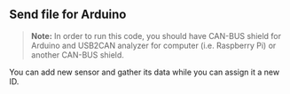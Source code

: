 Send file for Arduino
----------
> **Note:**
In order to run this code, you should have CAN-BUS shield for Arduino and USB2CAN analyzer for computer (i.e. Raspberry Pi) or another CAN-BUS shield.

You can add new sensor and gather its data while you can assign it a new ID. 
